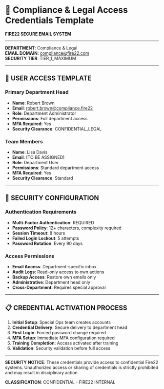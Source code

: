 # 🔑 Compliance & Legal Access Credentials Template
**FIRE22 SECURE EMAIL SYSTEM**

---

**DEPARTMENT**: Compliance & Legal  
**EMAIL DOMAIN**: compliance@fire22.com  
**SECURITY TIER**: TIER_1_MAXIMUM  

---

## 👤 **USER ACCESS TEMPLATE**

### **Primary Department Head**
- **Name**: Robert Brown
- **Email**: robert.brown@compliance.fire22
- **Role**: Department Administrator
- **Permissions**: Full department access
- **MFA Required**: Yes
- **Security Clearance**: CONFIDENTIAL_LEGAL

### **Team Members**

- **Name**: Lisa Davis
- **Email**: [TO BE ASSIGNED]
- **Role**: Department User
- **Permissions**: Standard department access
- **MFA Required**: Yes
- **Security Clearance**: Standard

---

## 🔐 **SECURITY CONFIGURATION**

### **Authentication Requirements**
- **Multi-Factor Authentication**: REQUIRED
- **Password Policy**: 12+ characters, complexity required
- **Session Timeout**: 8 hours
- **Failed Login Lockout**: 5 attempts
- **Password Rotation**: Every 90 days

### **Access Permissions**
- **Email Access**: Department-specific inbox
- **Audit Logs**: Read-only access to own actions
- **Backup Access**: Restore own emails only
- **Administrative**: Department head only
- **Cross-Department**: Requires special approval

---

## 📋 **CREDENTIAL ACTIVATION PROCESS**

1. **Initial Setup**: Special Ops team creates accounts
2. **Credential Delivery**: Secure delivery to department head
3. **First Login**: Forced password change required
4. **MFA Setup**: Immediate MFA configuration required
5. **Training Completion**: Access activated after training
6. **Validation**: Security validation before full access

---

**SECURITY NOTICE**: These credentials provide access to confidential Fire22 systems. Unauthorized access or sharing of credentials is strictly prohibited and may result in disciplinary action.

**CLASSIFICATION**: CONFIDENTIAL - FIRE22 INTERNAL